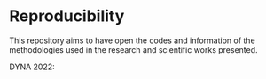 # Reproducibility
This repository aims to have open the codes and information of the methodologies used in the research and scientific works presented.

DYNA 2022: 

